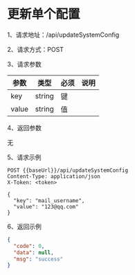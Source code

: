# 更新单个配置

1、请求地址：/api/updateSystemConfig

2、请求方式：POST

3、请求参数

| 参数  | 类型   | 必须 | 说明 |
| -| - | - | - |
| key | string | 键
| value | string | 值

4、返回参数

无

5、请求示例

```
POST {{baseUrl}}/api/updateSystemConfig
Content-Type: application/json
X-Token: <token>

{
  "key": "mail_username",
  "value": "123@qq.com"
}
```

6、返回示例

```json
{
  "code": 0,
  "data": null,
  "msg": "success"
}
```
